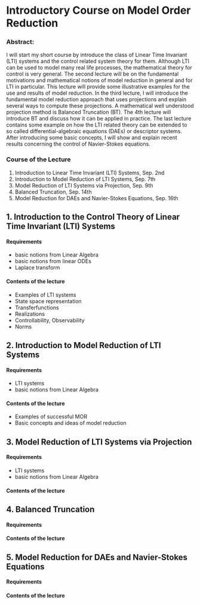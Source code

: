 # Introductory Course on Model Order Reduction 

### Abstract: 

I will start my short course by introduce the class of Linear Time Invariant (LTI) systems and the control related system theory for them. Although LTI can be used to model many real life processes, the mathematical theory for control is very general. The second lecture will be on the fundamental motivations and mathematical notions of model reduction in general and for LTI in particular. This lecture will provide some illustrative examples for the use and results of model reduction. In the third lecture, I will introduce the fundamental model reduction approach that uses projections and explain several ways to compute these projections. A mathematical well understood projection method is Balanced Truncation (BT). The 4th lecture will introduce BT and discuss how it can be applied in practice. The last lecture contains some example on how the LTI related theory can be extended to so called differential-algebraic equations (DAEs) or descriptor systems. After introducing some basic concepts, I will show and explain recent results concerning the control of Navier-Stokes equations.

### Course of the Lecture
 1. Introduction to Linear Time Invariant (LTI) Systems, Sep. 2nd 
 2. Introduction to Model Reduction of LTI Systems, Sep. 7th
 3. Model Reduction of LTI Systems via Projection, Sep. 9th 
 4. Balanced Truncation, Sep. 14th
 5. Model Reduction for DAEs and Navier-Stokes Equations, Sep. 16th

##  1. Introduction to the Control Theory of Linear Time Invariant (LTI) Systems

#### Requirements
 * basic notions from Linear Algebra
 * basic notions from linear ODEs
 * Laplace transform

#### Contents of the lecture
 * Examples of LTI systems
 * State space representation
 * Transferfunctions
 * Realizations 
 * Controllability, Observability
 * Norms

## 2. Introduction to Model Reduction of LTI Systems

#### Requirements
 * LTI systems 
 * basic notions from Linear Algebra

#### Contents of the lecture
 * Examples of successful MOR 
 * Basic concepts and ideas of model reduction


##  3. Model Reduction of LTI Systems via Projection
#### Requirements
 * LTI systems 
 * basic notions from Linear Algebra

#### Contents of the lecture

##  4. Balanced Truncation

#### Requirements

#### Contents of the lecture


##  5. Model Reduction for DAEs and Navier-Stokes Equations

#### Requirements

#### Contents of the lecture


